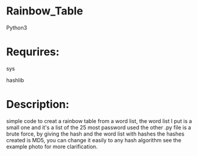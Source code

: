 # Rainbow_Table
Python3

# Requrires:
sys

hashlib

# Description:
simple code to creat a rainbow table from a word list,
the word list I put is a small one and it's a list of the 25 most password used 
the other .py file is a brute force, by giving the hash and the word list with hashes 
the hashes created is MD5, you can change it easily to any hash algorithm 
see the example photo for more clarification.
